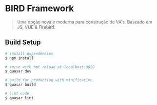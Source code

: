 # BIRD Framework

> Uma opção nova e moderna para construção de VA's. 
> Baseado em JS, VUE & Firebird. 

## Build Setup

``` bash
# install dependencies
$ npm install

# serve with hot reload at localhost:8080
$ quasar dev

# build for production with minification
$ quasar build

# lint code
$ quasar lint
```
